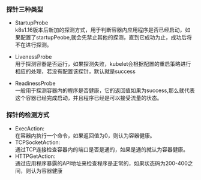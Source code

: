 ### 探针三种类型
- StartupProbe<br>
k8s1.16版本后新加的探测方式，用于判断容器内应用程序是否已经启动，如果配置了startupPeobe,就会先禁止其他的探测，直到它成功为止，成功后将不在进行探测。

- LivenessProbe<br>
用于探测容器是否运行，如果探测失败，kubelet会根据配置的重启策略进行相应的处理，若没有配置该探针，默认就是success
- ReadinessProbe<br>
一般用于探测容器内的程序是否健康，它的返回值如果为success,那么就代表这个容器已经完成启动，并且程序已经是可以接受流量的状态。

### 探针的检测方式
- ExecAction:<br>
在容器内执行一个命令，如果返回值为0，则认为容器健康。
- TCPSocketAction:<br>
通过TCP连接检查容器内的端口是否是通的，如果是通的就认为容器健康。
- HTTPGetAction:<br>
通过应用程序暴露的API地址来检查程序是正常的，如果状态码为200-400之间，则认为容器健康
